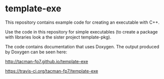 template-exe
===========

This repository contains example code for creating an executable with C++.

Use the code in this repository for simple executables (to create a package with libraries look a the sister project template-pkg).

The code contains documentation that uses Doxygen. The output produced by Doxygen can be seen here:

http://tacman-fp7.github.io/template-exe

https://travis-ci.org/tacman-fp7/template-exe


